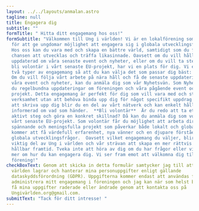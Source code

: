 ```yaml
---
layout: ../../layouts/anmalan.astro
tagline: null
title: Engagera dig
subtitle: ""
formTitle: " Hitta ditt engagemang hos oss!"
formSubtitle: "Välkommen till Ung i världen! Vi är en lokalförening som brinner
  för att ge ungdomar möjlighet att engagera sig i globala utvecklingsfrågor.
  Hos oss kan du vara med och skapa en bättre värld, samtidigt som du får
  chansen att utvecklas och träffa likasinnade. Oavsett om du vill hålla dig
  uppdaterad om våra senaste event och nyheter, eller om du vill ta steget och
  bli volontär i vårt senaste EU-projekt, har vi en plats för dig. Vi erbjuder
  två typer av engagemang så att du kan välja det som passar dig bäst: Nyhetsvän
  Om du vill följa vårt arbete på nära håll och få de senaste uppdateringarna om
  våra event och nyheter, kan du anmäla dig som vår Nyhetsvän. Som Nyhetsvän får
  du regelbundna uppdateringar om föreningen och våra pågående event och
  projekt. Detta engagemang är perfekt för dig som vill vara med och stödja vår
  verksamhet utan att behöva binda upp dig för något specifikt uppdrag. Genom
  att skriva upp dig blir du en del av vårt nätverk och kan enkelt hålla dig
  informerad om vad som händer.  **Bli volontär**  Är du redo att ta ett mer
  aktivt steg och göra en konkret skillnad? Då kan du anmäla dig som volontär i
  vårt senaste EU-projekt. Som volontär får du möjlighet att arbeta direkt med
  spännande och meningsfulla projekt som påverkar både lokalt och globalt. Du
  kommer att få värdefull erfarenhet, nya vänner och en djupare förståelse för
  globala utvecklingsfrågor.  Oavsett vilket engagemang du väljer, blir du en
  viktig del av Ung i världen och vår strävan att skapa en mer rättvis och
  hållbar framtid. Tveka inte att höra av dig om du har frågor eller vill veta
  mer om hur du kan engagera dig. Vi ser fram emot att välkomna dig till vår
  förening!"
checkBoxText: Genom att skicka in detta formulär samtycker jag till att Ung i
  världen lagrar och hanterar mina personuppgifter enligt gällande
  dataskyddsförordning (GDPR). Uppgifterna kommer endast att användas för att
  administrera mitt engagemang i föreningen och jag kan när som helst begära att
  få mina uppgifter raderade eller ändrade genom att kontakta oss på
  Ungivärlden.org@gmail.com.
submitText: "Tack för ditt intresse! "
---
```

